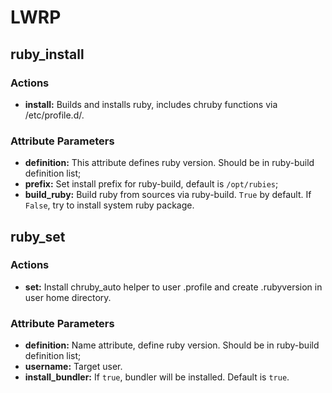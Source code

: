 # LWRP

## ruby_install
### Actions
- **install:** Builds and installs ruby, includes chruby functions via /etc/profile.d/.

### Attribute Parameters
- **definition:** This attribute defines ruby version. Should be in ruby-build definition list;
- **prefix:** Set install prefix for ruby-build, default is `/opt/rubies`;
- **build_ruby:** Build ruby from sources via ruby-build. `True` by default. If `False`, try to install system ruby package.

## ruby_set
### Actions
- **set:** Install chruby_auto helper to user .profile and create .rubyversion in user home directory.

### Attribute Parameters
- **definition:** Name attribute, define ruby version. Should be in ruby-build definition list;
- **username:** Target user.
- **install_bundler:** If `true`, bundler will be installed. Default is `true`.
